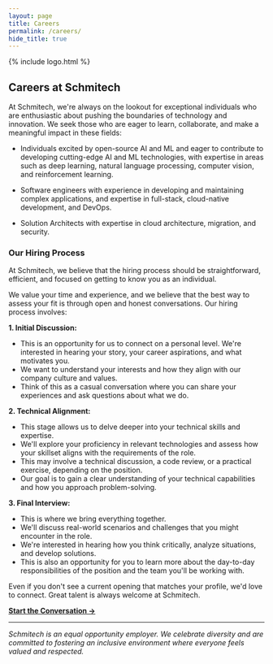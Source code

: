 ```yaml
---
layout: page
title: Careers
permalink: /careers/
hide_title: true
---
```


{% include logo.html %}

## Careers at Schmitech

At Schmitech, we're always on the lookout for exceptional individuals who are enthusiastic about pushing the boundaries of technology and innovation. We seek those who are eager to learn, collaborate, and make a meaningful impact in these fields:

* Individuals excited by open-source AI and ML and eager to contribute to developing cutting-edge AI and ML technologies, with expertise in areas such as deep learning, natural language processing, computer vision, and reinforcement learning.

* Software engineers with experience in developing and maintaining complex applications, and expertise in full-stack, cloud-native development, and DevOps.

* Solution Architects with expertise in cloud architecture, migration, and security.

### Our Hiring Process

At Schmitech, we believe that the hiring process should be straightforward, efficient, and focused on getting to know you as an individual.

We value your time and experience, and we believe that the best way to assess your fit is through open and honest conversations. Our hiring process involves:

**1\. Initial Discussion:**

* This is an opportunity for us to connect on a personal level. We're interested in hearing your story, your career aspirations, and what motivates you.  
* We want to understand your interests and how they align with our company culture and values.  
* Think of this as a casual conversation where you can share your experiences and ask questions about what we do.

**2\. Technical Alignment:**

* This stage allows us to delve deeper into your technical skills and expertise.  
* We'll explore your proficiency in relevant technologies and assess how your skillset aligns with the requirements of the role.  
* This may involve a technical discussion, a code review, or a practical exercise, depending on the position.  
* Our goal is to gain a clear understanding of your technical capabilities and how you approach problem-solving.

**3\. Final Interview:**

* This is where we bring everything together.  
* We'll discuss real-world scenarios and challenges that you might encounter in the role.  
* We're interested in hearing how you think critically, analyze situations, and develop solutions.  
* This is also an opportunity for you to learn more about the day-to-day responsibilities of the position and the team you'll be working with.

Even if you don't see a current opening that matches your profile, we'd love to connect. Great talent is always welcome at Schmitech.

**[Start the Conversation →](/contact)**

---

*Schmitech is an equal opportunity employer. We celebrate diversity and are committed to fostering an inclusive environment where everyone feels valued and respected.*